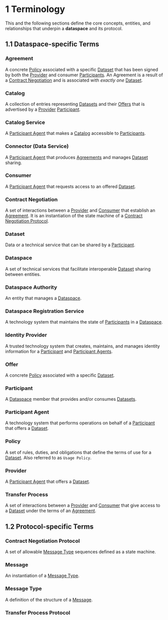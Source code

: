 # 1 Terminology

This and the following sections define the core concepts, entities, and relationships that underpin a __dataspace__ and its protocol.

## 1.1 Dataspace-specific Terms

### Agreement

A concrete [Policy](#policy) associated with a specific [Dataset](#dataset) that has been signed by both the [Provider](../model/terminology.md#provider) and consumer [Participants](#participant). An Agreement is a result of a [Contract Negotiation](../negotiation/contract.negotiation.protocol.md) and is associated with _exactly one_ [Dataset](#dataset).

### Catalog

A collection of entries representing [Datasets](#dataset) and their [Offers](#offer) that is advertised by a [Provider](../model/terminology.md#provider) [Participant](#participant).

### Catalog Service

A [Participant Agent](#participant-agent) that makes a [Catalog](#catalog) accessible to [Participants](#participant).

### Connector (Data Service)

A [Participant Agent](#participant-agent) that produces [Agreements](#agreement) and manages [Dataset](#dataset) sharing.

### Consumer

A [Participant Agent](#participant-agent) that requests access to an offered [Dataset](#dataset).

### Contract Negotiation

A set of interactions between a [Provider](#provider) and [Consumer](#consumer) that establish an [Agreement](#agreement). It is an instantiation of the state machine of a [Contract Negotiation Protocol](#contract-negotiation-protocol).

### Dataset

Data or a technical service that can be shared by a [Participant](#participant).

### Dataspace

A set of technical services that facilitate interoperable [Dataset](#dataset) sharing between entities.

### Dataspace Authority

An entity that manages a [Dataspace](#dataspace).

### Dataspace Registration Service

A technology system that maintains the state of [Participants](#participant) in a [Dataspace](#dataspace).

### Identity Provider

A trusted technology system that creates, maintains, and manages identity information for a [Participant](#participant) and [Participant Agents](#participant-agent).

### Offer

A concrete [Policy](#policy) associated with a specific [Dataset](#dataset).

### Participant

A [Dataspace](#dataspace) member that provides and/or consumes [Datasets](#dataset).

### Participant Agent

A technology system that performs operations on behalf of a [Participant](#participant) that offers a [Dataset](#dataset).

### Policy

A set of rules, duties, and obligations that define the terms of use for a [Dataset](#dataset). Also referred to as `Usage Policy`.

### Provider

A [Participant Agent](#participant-agent) that offers a [Dataset](../model/terminology.md#dataset).

### Transfer Process

A set of interactions between a [Provider](#provider) and [Consumer](#consumer) that give access to a [Dataset](#dataset) under the terms of an [Agreement](#agreement).

## 1.2 Protocol-specific Terms

### Contract Negotiation Protocol

A set of allowable [Message Type](#message-type) sequences defined as a state machine.

### Message

An instantiation of a [Message Type](#message-type).

### Message Type

A definition of the structure of a [Message](#message).

### Transfer Process Protocol

